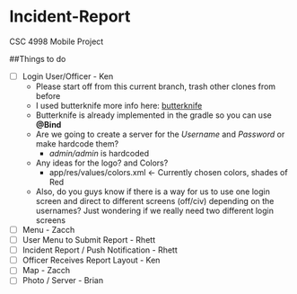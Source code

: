 # Incident-Report
CSC 4998 Mobile Project

##Things to do

- [ ] Login User/Officer - Ken
    - Please start off from this current branch, trash other clones from before
    - I used butterknife more info here: [butterknife](http://jakewharton.github.io/butterknife)
    - Butterknife is already implemented in the gradle so you can use **@Bind**
    - Are we going to create a server for the  *Username* and *Password* or make hardcode them?
        - *admin/admin* is hardcoded
    - Any ideas for the logo? and Colors?
        - app/res/values/colors.xml  <- Currently chosen colors, shades of Red 
    - Also, do you guys know if there is a way for us to use one login screen and direct to different screens               (off/civ) depending on the usernames? Just wondering if we really need two different login screens
- [ ] Menu - Zacch
- [ ] User Menu to Submit Report - Rhett
- [ ] Incident Report / Push Notification - Rhett
- [ ] Officer Receives Report Layout - Ken
- [ ] Map - Zacch
- [ ] Photo / Server - Brian
